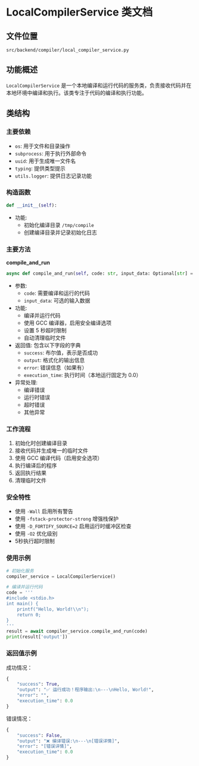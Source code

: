 # LocalCompilerService 类文档

## 文件位置
`src/backend/compiler/local_compiler_service.py`

## 功能概述
`LocalCompilerService` 是一个本地编译和运行代码的服务类，负责接收代码并在本地环境中编译和执行。该类专注于代码的编译和执行功能。

## 类结构
### 主要依赖
- `os`: 用于文件和目录操作
- `subprocess`: 用于执行外部命令
- `uuid`: 用于生成唯一文件名
- `typing`: 提供类型提示
- `utils.logger`: 提供日志记录功能

### 构造函数
```python
def __init__(self):
```
- 功能:
    - 初始化编译目录 `/tmp/compile`
    - 创建编译目录并记录初始化日志

### 主要方法
**compile_and_run**
```python
async def compile_and_run(self, code: str, input_data: Optional[str] = None) -> Dict:
```
- 参数:
    - `code`: 需要编译和运行的代码
    - `input_data`: 可选的输入数据
- 功能:
    - 编译并运行代码
    - 使用 GCC 编译器，启用安全编译选项
    - 设置 5 秒超时限制
    - 自动清理临时文件
- 返回值: 包含以下字段的字典
    - `success`: 布尔值，表示是否成功
    - `output`: 格式化的输出信息
    - `error`: 错误信息（如果有）
    - `execution_time`: 执行时间（本地运行固定为 0.0）
- 异常处理:
    - 编译错误
    - 运行时错误
    - 超时错误
    - 其他异常

### 工作流程
1. 初始化时创建编译目录
2. 接收代码并生成唯一的临时文件
3. 使用 GCC 编译代码（启用安全选项）
4. 执行编译后的程序
5. 返回执行结果
6. 清理临时文件

### 安全特性
- 使用 `-Wall` 启用所有警告
- 使用 `-fstack-protector-strong` 增强栈保护
- 使用 `-D_FORTIFY_SOURCE=2` 启用运行时缓冲区检查
- 使用 `-O2` 优化级别
- 5秒执行超时限制

### 使用示例
```python
# 初始化服务
compiler_service = LocalCompilerService()

# 编译并运行代码
code = '''
#include <stdio.h>
int main() {
    printf("Hello, World!\\n");
    return 0;
}
'''
result = await compiler_service.compile_and_run(code)
print(result['output'])
```

### 返回值示例
成功情况：
```python
{
    "success": True,
    "output": "✅ 运行成功！程序输出:\n---\nHello, World!",
    "error": "",
    "execution_time": 0.0
}
```

错误情况：
```python
{
    "success": False,
    "output": "❌ 编译错误:\n---\n[错误详情]",
    "error": "[错误详情]",
    "execution_time": 0.0
}
```